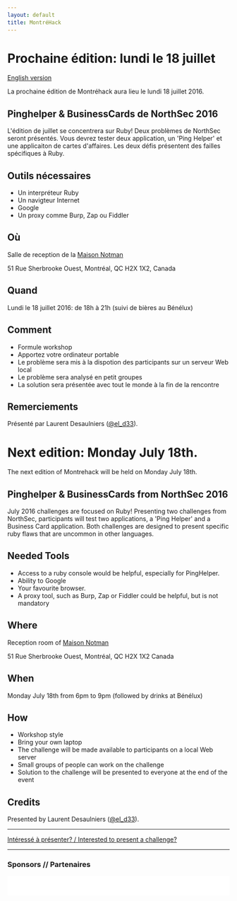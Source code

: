 ```yaml
---
layout: default
title: MontréHack
---
```


# Prochaine édition: lundi le 18 juillet
[English version](#english)

La prochaine édition de Montréhack aura lieu le lundi 18 juillet 2016.


## Pinghelper & BusinessCards de NorthSec 2016

L'édition de juillet se concentrera sur Ruby! Deux problèmes de NorthSec seront présentés. Vous devrez tester deux application, un 'Ping Helper' et une applicaiton de cartes d'affaires. Les deux défis présentent des failles spécifiques à Ruby.

## Outils nécessaires

* Un interpréteur Ruby
* Un navigteur Internet
* Google
* Un proxy comme Burp, Zap ou Fiddler

## Où

Salle de reception de la [Maison Notman](http://notman.org/)

51 Rue Sherbrooke Ouest, Montréal, QC H2X 1X2, Canada

## Quand

Lundi le 18 juillet 2016: de 18h à 21h (suivi de bières au Bénélux)

## Comment

* Formule workshop
* Apportez votre ordinateur portable
* Le problème sera mis à la dispotion des participants sur un serveur Web local
* Le problème sera analysé en petit groupes
* La solution sera présentée avec tout le monde à la fin de la rencontre

## Remerciements

Présenté par Laurent Desaulniers ([@el_d33](https://twitter.com/el_d33)).

<a id="english"></a>

# Next edition: Monday July 18th.

The next edition of Montrehack will be held on Monday July 18th.


## Pinghelper & BusinessCards from NorthSec 2016

July 2016 challenges are focused on Ruby! Presenting two challenges from NorthSec, participants will test two applications, a 'Ping Helper' and a Business Card application. Both challenges are designed to present specific ruby flaws that are uncommon in other languages. 

## Needed Tools

* Access to a ruby console would be helpful, especially for PingHelper.
* Ability to Google
* Your favourite browser.
* A proxy tool, such as Burp, Zap or Fiddler could be helpful, but is not mandatory


## Where

Reception room of [Maison Notman](http://notman.org/)

51 Rue Sherbrooke Ouest, Montréal, QC H2X 1X2 Canada

## When

Monday July 18th from 6pm to 9pm (followed by drinks at Bénélux)

## How

* Workshop style
* Bring your own laptop
* The challenge will be made available to participants on a local Web server
* Small groups of people can work on the challenge
* Solution to the challenge will be presented to everyone at the end of the event

## Credits

Presented by Laurent Desaulniers ([@el_d33](https://twitter.com/el_d33)).

<hr>

[Intéressé à présenter? / Interested to present a challenge?](https://github.com/montrehack/montrehack.github.com/wiki/Present-at-Montrehack)

<hr/>

### Sponsors // Partenaires

[![Brasserie Benelux](/images/benelux.png)](http://brasseriebenelux.com/)
